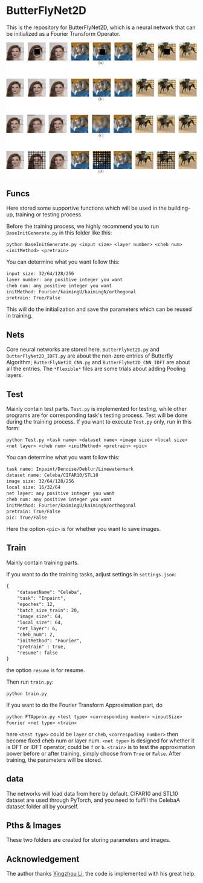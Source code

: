 # ButterFlyNet2D
This is the repository for ButterFlyNet2D, which is a neural network that can be initialized as a Fourier Transform Operator. <br />
<p>

<center>

![](Images/example.png)

</center>

</p>

## Funcs
Here stored some supportive functions which will be used in the building-up, training or testing process.

Before the training process, we highly recommend you to run ` BaseInitGenerate.py ` in this folder like this:

```
python BaseInitGenerate.py <input size> <layer number> <cheb num> <initMethod> <pretrain>
```

You can determine what you want follow this:
```
input size: 32/64/128/256
layer number: any positive integer you want
cheb num: any positive integer you want
initMethod: Fourier/kaimingU/kaimingN/orthogonal
pretrain: True/False
```

This will do the initialization and save the parameters which can be reused in training.

## Nets

Core neural networks are stored here. `ButterFlyNet2D.py` and `ButterFlyNet2D_IDFT.py` are about the non-zero entries of Butterfly Algorithm; `ButterFlyNet2D_CNN.py` and `ButterFlyNet2D_CNN_IDFT` are about all the entries. The `*Flexible*` files are some trials about adding Pooling layers.

## Test
Mainly contain test parts. `Test.py` is implemented for testing, while other programs are for corresponding task's testing process. Test will be done during the training process. If you want to execute `Test.py`  only, run in this form:

```
python Test.py <task name> <dataset name> <image size> <local size> <net layer> <cheb num> <initMethod> <pretrain> <pic>
```

You can determine what you want follow this:
```
task name: Inpaint/Denoise/Deblur/Linewatermark
dataset name: Celeba/CIFAR10/STL10
image size: 32/64/128/256
local size: 16/32/64
net layer: any positive integer you want
cheb num: any positive integer you want
initMethod: Fourier/kaimingU/kaimingN/orthogonal
pretrain: True/False
pic: True/False
```

Here the option `<pic>` is for whether you want to save images.

## Train

Mainly contain training parts.

If you want to do the training tasks, adjust settings in `settings.json`:

```
{
    "datasetName": "Celeba",
    "task": "Inpaint",
    "epoches": 12,
    "batch_size_train": 20,
    "image_size": 64,
    "local_size": 64,
    "net_layer": 6,
    "cheb_num": 2,
    "initMethod": "Fourier",
    "pretrain" : true,
    "resume": false
}
```
the option `resume` is for resume.

Then run `train.py`:

```
python train.py
```

If you want to do the Fourier Transform Approximation part, do
```
python FTApprox.py <test type> <corresponding number> <inputSize> Fourier <net type> <train>
```
here `<test type>` could be `layer` or `cheb`, `<correspoding number>` then become fixed cheb num or layer num. `<net type>` is designed for whether it is DFT or IDFT operator, could be `f` or `b`. `<train>` is to test
the approximation power before or after training, simply choose from `True` or `False`. After training, the parameters will be stored.

## data
The networks will load data from here by default. CIFAR10 and STL10 dataset are used through PyTorch, and you need to fulfill the CelebaA dataset folder all by yourself.

## Pths & Images
These two folders are created for storing parameters and images.

## Acknowledgement
The author thanks <a href="https://github.com/YingzhouLi">Yingzhou Li</a>, the code is implemented with his great help.